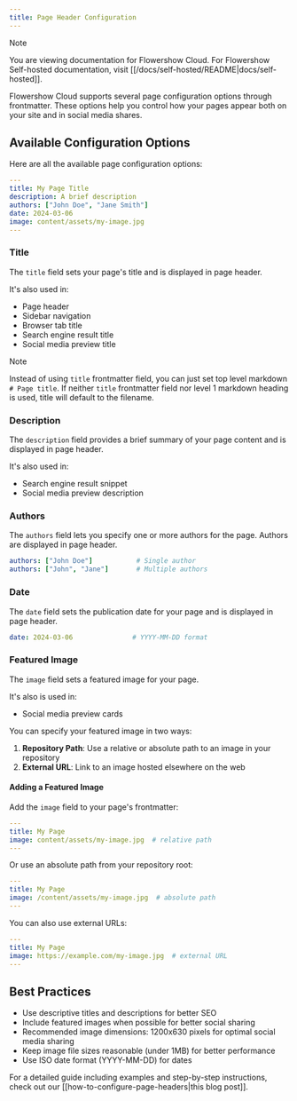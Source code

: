 ```yaml
---
title: Page Header Configuration
---
```


> [!note]
> You are viewing documentation for Flowershow Cloud. For Flowershow Self-hosted documentation, visit [[/docs/self-hosted/README|docs/self-hosted]].

Flowershow Cloud supports several page configuration options through frontmatter. These options help you control how your pages appear both on your site and in social media shares.

## Available Configuration Options

Here are all the available page configuration options:

```yaml
---
title: My Page Title
description: A brief description
authors: ["John Doe", "Jane Smith"]
date: 2024-03-06
image: content/assets/my-image.jpg
---
```

### Title

The `title` field sets your page's title and is displayed in page header.

It's also used in:
- Page header
- Sidebar navigation
- Browser tab title
- Search engine result title
- Social media preview title

>[!note]
>Instead of using `title` frontmatter field, you can just set top level markdown `# Page title`. If neither `title` frontmatter field nor level 1 markdown heading is used, title will default to the filename.

### Description

The `description` field provides a brief summary of your page content and is displayed in page header.

It's also used in:
- Search engine result snippet
- Social media preview description

### Authors

The `authors` field lets you specify one or more authors for the page. Authors are displayed in page header.

```yaml
authors: ["John Doe"]           # Single author
authors: ["John", "Jane"]       # Multiple authors
```

### Date

The `date` field sets the publication date for your page and is displayed in page header.

```yaml
date: 2024-03-06               # YYYY-MM-DD format
```

### Featured Image

The `image` field sets a featured image for your page.

It's also is used in:
- Social media preview cards

You can specify your featured image in two ways:

1. **Repository Path**: Use a relative or absolute path to an image in your repository
2. **External URL**: Link to an image hosted elsewhere on the web

#### Adding a Featured Image

Add the `image` field to your page's frontmatter:

```yaml
---
title: My Page
image: content/assets/my-image.jpg  # relative path
---
```

Or use an absolute path from your repository root:

```yaml
---
title: My Page
image: /content/assets/my-image.jpg  # absolute path
---
```

You can also use external URLs:

```yaml
---
title: My Page
image: https://example.com/my-image.jpg  # external URL
---
```

## Best Practices

- Use descriptive titles and descriptions for better SEO
- Include featured images when possible for better social sharing
- Recommended image dimensions: 1200x630 pixels for optimal social media sharing
- Keep image file sizes reasonable (under 1MB) for better performance
- Use ISO date format (YYYY-MM-DD) for dates

For a detailed guide including examples and step-by-step instructions, check out our [[how-to-configure-page-headers|this blog post]].